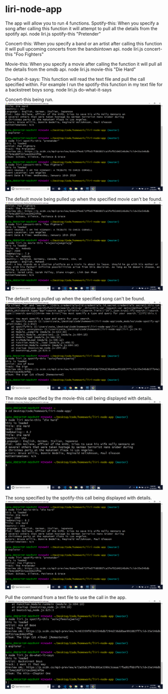 # liri-node-app

The app will allow you to run 4 functions. 
Spotify-this: When you specify a song after calling this function it will attempt to pull all the details from the spotify api.
node liri.js spotify-this "Pretender"

Concert-this: When you specify a band or an artist after calling this function it will pull upcoming concerts from the bandsintown api.
node liri.js concert-this "Foo Fighters"

Movie-this: When you specify a movie after calling the function it will pull all the details from the omdb api.
node liri.js movie-this "Die Hard"

Do-what-it-says: This function will read the text file and pull the call specified within. For example I run the spotify-this function in my text file for a backstreet boys song.
node liri.js do-what-it-says

Concert-this being run.
![picture](images/Concert.png)

The default movie being pulled up when the specified movie can't be found.
![picture](images/Defaultmovie.png)

The default song pulled up when the specified song can't be found.
![picture](images/Defaultspotify.png)

The movie specified by the movie-this call being displayed with details.
![picture](images/Movie.png)

The song specified by the spotify-this call being displayed with details.
![picture](images/Spotify.png)

Pull the command from a text file to use the call in the app.
![picture](images/Text.png)
